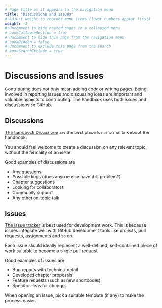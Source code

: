 ```yaml
---
# Page title as it appears in the navigation menu
title: "Discussions and Issues"
# Adjust weight to reorder menu items (lower numbers appear first)
weight: -2
# Uncomment to hide nested pages in a collapsed menu
# bookCollapseSection = true
# Uncomment to hide this page from the navigation menu
# bookHidden = false
# Uncomment to exclude this page from the search
# bookSearchExclude = true
---
```


# Discussions and Issues

Contributing does not only mean adding code or writing pages. Being involved in
reporting issues and discussing ideas are important and valuable aspects to
contributing. The handbook uses both issues and discussions on GitHub.

## Discussions

[The handbook
Dicussions](https://github.com/alan-turing-institute/REG-handbook/discussions)
are the best place for informal talk about the handbook.

You should feel welcome to create a discussion on any relevant topic, without
the formality of an issue.

Good examples of discussions are

- Any questions
- Possible bugs (does anyone else have this problem?)
- Chapter suggestions
- Looking for collaborators
- Community support
- Any other on-topic talk

## Issues

[The issue
tracker](https://github.com/alan-turing-institute/REG-handbook/issues) is best
used for development work. This is because issues integrate well with GitHub
development tools like projects, pull requests, assignments and so on.

Each issue should ideally represent a well-defined,
self-contained piece of work suitable to become a single pull request.

Good examples of issues are

- Bug reports with technical detail
- Developed chapter proposals
- Feature requests (such as new shortcodes)
- Specific ideas for changes

When opening an issue, pick a suitable template (if any) to make the process
easier.
